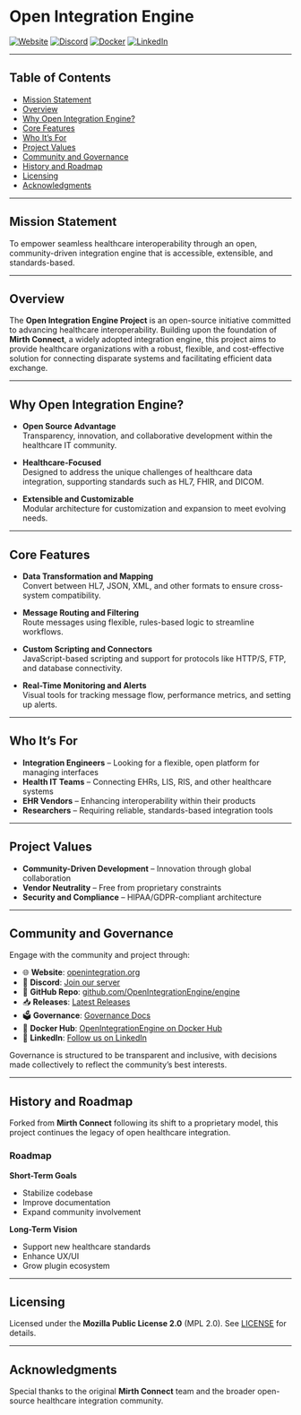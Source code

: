 # Open Integration Engine

[![Website](https://img.shields.io/badge/website-openintegration.org-blue)](https://openintegration.org)
[![Discord](https://img.shields.io/discord/943670759891554316?label=Join%20our%20Discord&logo=discord&style=flat)](https://discord.gg/azdehW2Zrx)
[![Docker](https://img.shields.io/badge/docker-openintegrationengine-blue?logo=docker&style=flat)](https://hub.docker.com/u/openintegrationengine)
[![LinkedIn](https://img.shields.io/badge/linkedin-follow-blue?logo=linkedin&style=flat)](https://www.linkedin.com/company/open-integration-engine)

---
## Table of Contents

- [Mission Statement](#mission-statement)
- [Overview](#overview)
- [Why Open Integration Engine?](#why-open-integration-engine)
- [Core Features](#core-features)
- [Who It’s For](#who-its-for)
- [Project Values](#project-values)
- [Community and Governance](#community-and-governance)
- [History and Roadmap](#history-and-roadmap)
- [Licensing](#licensing)
- [Acknowledgments](#acknowledgments)

---
## Mission Statement

To empower seamless healthcare interoperability through an open, community-driven integration engine that is accessible, extensible, and standards-based.

---

## Overview

The **Open Integration Engine Project** is an open-source initiative committed to advancing healthcare interoperability. Building upon the foundation of **Mirth Connect**, a widely adopted integration engine, this project aims to provide healthcare organizations with a robust, flexible, and cost-effective solution for connecting disparate systems and facilitating efficient data exchange.

---

## Why Open Integration Engine?

- **Open Source Advantage**  
  Transparency, innovation, and collaborative development within the healthcare IT community.

- **Healthcare-Focused**  
  Designed to address the unique challenges of healthcare data integration, supporting standards such as HL7, FHIR, and DICOM.

- **Extensible and Customizable**  
  Modular architecture for customization and expansion to meet evolving needs.

---

## Core Features

- **Data Transformation and Mapping**  
  Convert between HL7, JSON, XML, and other formats to ensure cross-system compatibility.

- **Message Routing and Filtering**  
  Route messages using flexible, rules-based logic to streamline workflows.

- **Custom Scripting and Connectors**  
  JavaScript-based scripting and support for protocols like HTTP/S, FTP, and database connectivity.

- **Real-Time Monitoring and Alerts**  
  Visual tools for tracking message flow, performance metrics, and setting up alerts.

---

## Who It’s For

- **Integration Engineers** – Looking for a flexible, open platform for managing interfaces  
- **Health IT Teams** – Connecting EHRs, LIS, RIS, and other healthcare systems  
- **EHR Vendors** – Enhancing interoperability within their products  
- **Researchers** – Requiring reliable, standards-based integration tools

---

## Project Values

- **Community-Driven Development** – Innovation through global collaboration  
- **Vendor Neutrality** – Free from proprietary constraints  
- **Security and Compliance** – HIPAA/GDPR-compliant architecture

---

## Community and Governance

Engage with the community and project through:

- 🌐 **Website**: [openintegration.org](https://openintegration.org)  
- 💬 **Discord**: [Join our server](https://discord.gg/azdehW2Zrx)  
- 📂 **GitHub Repo**: [github.com/OpenIntegrationEngine/engine](https://github.com/OpenIntegrationEngine/engine)  
- 📥 **Releases**: [Latest Releases](https://github.com/OpenIntegrationEngine/engine/releases)  
- 🗳️ **Governance**: [Governance Docs](https://github.com/OpenIntegrationEngine/governance)  
- 🐳 **Docker Hub**: [OpenIntegrationEngine on Docker Hub](https://hub.docker.com/u/openintegrationengine)
- 🔗 **LinkedIn**: [Follow us on LinkedIn](https://www.linkedin.com/company/open-integration-engine)

Governance is structured to be transparent and inclusive, with decisions made collectively to reflect the community’s best interests.

---

## History and Roadmap

Forked from **Mirth Connect** following its shift to a proprietary model, this project continues the legacy of open healthcare integration.

### Roadmap

**Short-Term Goals**
- Stabilize codebase  
- Improve documentation  
- Expand community involvement

**Long-Term Vision**
- Support new healthcare standards  
- Enhance UX/UI  
- Grow plugin ecosystem

---

## Licensing

Licensed under the **Mozilla Public License 2.0** (MPL 2.0). See [LICENSE](./LICENSE) for details.

---

## Acknowledgments

Special thanks to the original **Mirth Connect** team and the broader open-source healthcare integration community.
